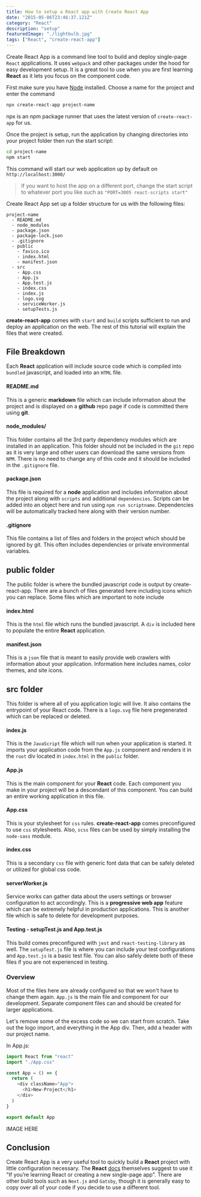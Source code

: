 ```yaml
---
title: How to setup a React app with Create React App
date: "2015-05-06T23:46:37.121Z"
category: "React"
description: "setup"
featuredImage: "./lightbulb.jpg"
tags: ["React", "create-react-app"]
---
```


Create React App is a command line tool to build and deploy single-page `React` applications. It uses `webpack` and other packages under the hood for easy development setup. It is a great tool to use when you are first learning **React** as it lets you focus on the component code.

First make sure you have [Node](https://nodejs.org/en/download/) installed. Choose a name for the project and enter the command

```bash
npx create-react-app project-name
```

npx is an npm package runner that uses the latest version of `create-react-app` for us.

Once the project is setup, run the application by changing directories into your project folder then run the start script:

```bash
cd project-name
npm start
```

This command will start our web application up by default on `http://localhost:3000/`

> If you want to host the app on a different port, change the start script to whatever port you like such as `"PORT=3005 react-scripts start"`

Create React App set up a folder structure for us with the following files:

```
project-name
  - README.md
  - node_modules
  - package.json
  - package-lock.json
  - .gitignore
  - public
    - favico.ico
    - index.html
    - manifest.json
  - src
    - App.css
    - App.js
    - App.test.js
    - index.css
    - index.js
    - logo.svg
    - serviceWorker.js
    - setupTests.js
```

**create-react-app** comes with `start` and `build` scripts sufficient to run and deploy an application on the web. The rest of this tutorial will explain the files that were created.


## File Breakdown
Each **React** application will include source code which is compiled into `bundled` javascript, and loaded into an `HTML` file.

#### README.md
This is a generic **markdown** file which can include information about the project and is displayed on a **github** repo page if code is committed there using **git**.

#### node_modules/
This folder contains all the 3rd party dependency modules which are installed in an application. This folder should not be included in the `git` repo as it is very large and other users can download the same versions from `NPM`. There is no need to change any of this code and it should be included in the `.gitignore` file.

#### package.json
This file is required for a **node** application and includes information about the project along with `scripts` and additional `dependencies`. Scripts can be added into an object here and run using `npm run scriptname`. Dependencies will be automatically tracked here along with their version number.

#### .gitignore
This file contains a list of files and folders in the project which should be ignored by git. This often includes dependencies or private environmental variables.

## public folder
The public folder is where the bundled javascript code is output by create-react-app. There are a bunch of files generated here including icons which you can replace. Some files which are important to note include

#### index.html
This is the `html` file which runs the bundled javascript. A `div` is included here to populate the entire **React** application.

#### manifest.json
This is a `json` file that is meant to easily provide web crawlers with information about your application. Information here includes names, color themes, and site icons.

## src folder
This folder is where all of you application logic will live. It also contains the entrypoint of your React code. There is a `logo.svg` file here pregenerated which can be replaced or deleted.

#### index.js
This is the `JavaScript` file which will run when your application is started. It imports your application code from the `App.js` component and renders it in the `root` div located in `index.html` in the `public` folder.

#### App.js
This is the main component for your **React** code. Each component you make in your project will be a descendant of this component. You can build an entire working application in this file.

#### App.css
This is your stylesheet for `css` rules. **create-react-app** comes preconfigured to use `css` stylesheets. Also, `scss` files can be used by simply installing the `node-sass` module.

#### index.css
This is a secondary `css` file with generic font data that can be safely deleted or utilized for global css code.

#### serverWorker.js
Service works can gather data about the users settings or browser configuration to act accordingly. This is a **progressive web app** feature which can be extremely helpful in production applications. This is another file which is safe to delete for development purposes.

#### Testing - setupTest.js and App.test.js
This build comes preconfigured with `jest` and `react-testing-library` as well. The `setupTest.js` file is where you can include your test configurations and `App.test.js` is a basic test file. You can also safely delete both of these files if you are not experienced in testing. 

### Overview

Most of the files here are already configured so that we won't have to change them again. `App.js` is the main file and component for our development. Separate component files can and should be created for larger applications.

Let's remove some of the excess code so we can start from scratch. Take out the logo import, and everything in the App div. Then, add a header with our project name.

In App.js:

```javascript
import React from "react"
import "./App.css"

const App = () => {
  return (
    <div className="App">
      <h1>New-Project</h1>
    </div>
  )
}

export default App
```

IMAGE HERE

## Conclusion

Create React App is a very useful tool to quickly build a **React** project with little configuration necessary. The **React** [docs](https://reactjs.org/docs/create-a-new-react-app.html) themselves suggest to use it "If you’re learning React or creating a new single-page app". There are other build tools such as `Next.js` and `Gatsby`, though it is generally easy to copy over all of your code if you decide to use a different tool.